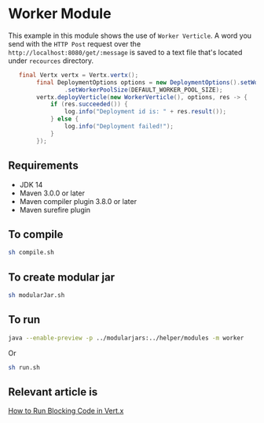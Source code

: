# Worker Module

This example in this module shows the use of `Worker Verticle`. A word you send with the `HTTP Post` request over the `http://localhost:8080/get/:message` is saved to a text file that's located under `recources` directory.
                                                 
```java
   final Vertx vertx = Vertx.vertx();
        final DeploymentOptions options = new DeploymentOptions().setWorker(true)
                .setWorkerPoolSize(DEFAULT_WORKER_POOL_SIZE);
        vertx.deployVerticle(new WorkerVerticle(), options, res -> {
            if (res.succeeded()) {
                log.info("Deployment id is: " + res.result());
            } else {
                log.info("Deployment failed!");
            }
        });
```

## Requirements
* JDK 14
* Maven 3.0.0 or later
* Maven compiler plugin 3.8.0 or later
* Maven surefire plugin 

## To compile
```bash
sh compile.sh
```

## To create modular jar
```bash
sh modularJar.sh
```

## To run
```bash
java --enable-preview -p ../modularjars:../helper/modules -m worker
```
Or

```bash
sh run.sh
```

## Relevant article is
[How to Run Blocking Code in Vert.x](https://medium.com/@hakdogan/how-to-run-blocking-code-in-vert-x-174dad7e0f94)